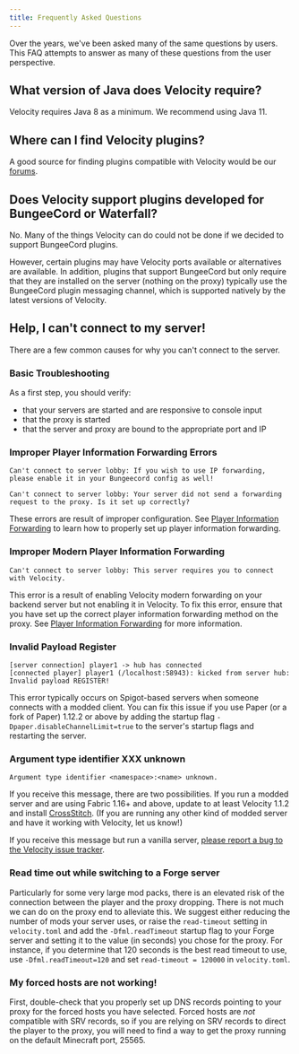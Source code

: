 ```yaml
---
title: Frequently Asked Questions
---
```


Over the years, we've been asked many of the same questions by users. This FAQ attempts to answer as many of these questions from the user perspective.

## What version of Java does Velocity require?

Velocity requires Java 8 as a minimum. We recommend using Java 11.

## Where can I find Velocity plugins?

A good source for finding plugins compatible with Velocity would be our [forums](https://forums.velocitypowered.com/c/plugins/plugin-releases/6).

## Does Velocity support plugins developed for BungeeCord or Waterfall?

No. Many of the things Velocity can do could not be done if we decided to support BungeeCord plugins.

However, certain plugins may have Velocity ports available or alternatives are available. In addition, plugins that support BungeeCord but only require that they are installed on the server (nothing on the proxy) typically use the BungeeCord plugin messaging channel, which is supported natively by the latest versions of Velocity.

## Help, I can't connect to my server!

There are a few common causes for why you can't connect to the server.

### Basic Troubleshooting

As a first step, you should verify:

* that your servers are started and are responsive to console input
* that the proxy is started
* that the server and proxy are bound to the appropriate port and IP

### Improper Player Information Forwarding Errors

```
Can't connect to server lobby: If you wish to use IP forwarding, please enable it in your Bungeecord config as well! 
```

```
Can't connect to server lobby: Your server did not send a forwarding request to the proxy. Is it set up correctly?
```

These errors are result of improper configuration. See [Player Information Forwarding](/wiki/users/forwarding/) to learn how to properly set up player information forwarding.

### Improper Modern Player Information Forwarding
```
Can't connect to server lobby: This server requires you to connect with Velocity.
```

This error is a result of enabling Velocity modern forwarding on your backend server but not enabling it in Velocity. To fix this error, ensure that you have set up the correct player information forwarding method on the proxy. See [Player Information Forwarding](/wiki/users/forwarding/) for more information.

### Invalid Payload Register
```
[server connection] player1 -> hub has connected
[connected player] player1 (/localhost:58943): kicked from server hub: Invalid payload REGISTER!
```

This error typically occurs on Spigot-based servers when someone connects with a modded client. You can fix this issue if you use Paper (or a fork of Paper) 1.12.2 or above by adding the startup flag `-Dpaper.disableChannelLimit=true` to the server's startup flags and restarting the server. 

### Argument type identifier XXX unknown

```
Argument type identifier <namespace>:<name> unknown.
```

If you receive this message, there are two possibilities. If you run a modded server and are using Fabric 1.16+ and above, update to at least Velocity 1.1.2 and install [CrossStitch](https://www.curseforge.com/minecraft/mc-mods/crossstitch). (If you are running any other kind of modded server and have it working with Velocity, let us know!)

If you receive this message but run a vanilla server, [please report a bug to the Velocity issue tracker](https://github.com/VelocityPowered/Velocity/issues/new).

### Read time out while switching to a Forge server

Particularly for some very large mod packs, there is an elevated risk of the connection between the player and the proxy dropping. There is not much we can do on the proxy end to alleviate this. We suggest either reducing the number of mods your server uses, or raise the `read-timeout` setting in `velocity.toml` and add the `-Dfml.readTimeout` startup flag to your Forge server and setting it to the value (in seconds) you chose for the proxy. For instance, if you determine that 120 seconds is the best read timeout to use, use `-Dfml.readTimeout=120` and set `read-timeout = 120000` in `velocity.toml`.

### My forced hosts are not working!

First, double-check that you properly set up DNS records pointing to your proxy for the forced hosts you have selected. Forced hosts are _not_ compatible with SRV records, so if you are relying on SRV records to direct the player to the proxy, you will need to find a way to get the proxy running on the default Minecraft port, 25565.
